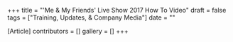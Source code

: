 +++
title = "'Me & My Friends' Live Show 2017 How To Video"
draft = false
tags = ["Training, Updates, & Company Media"]
date = ""

[Article]
contributors = []
gallery = []
+++